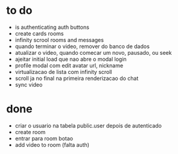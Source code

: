 # to do

- is authenticating auth buttons
- create cards rooms
- infinity scrool rooms and messages
- quando terminar o video, remover do banco de dados
- atualizar o video, quando comecar um novo, pausado, ou seek
- ajeitar initial load que nao abre o modal login
- profile modal com edit avatar url, nickname
- virtualizacao de lista com infinity scroll
- scroll ja no final na primeira renderizacao do chat
- sync video

# done

- criar o usuario na tabela public.user depois de autenticado
- create room
- entrar para room botao
- add video to room (falta auth)
